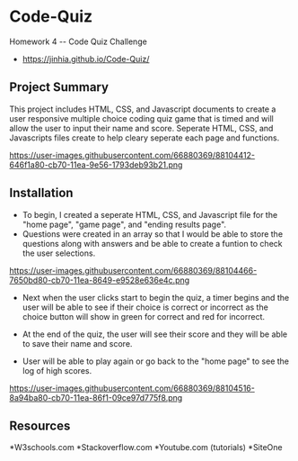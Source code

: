 # Code-Quiz
Homework 4 -- Code Quiz Challenge
  * https://jinhia.github.io/Code-Quiz/
## Project Summary

This project includes HTML, CSS, and Javascript documents to create a user responsive multiple choice coding quiz game that is timed and will allow the user to input their name and score. 
Seperate HTML, CSS, and Javascripts files create to help cleary seperate each page and functions. 

https://user-images.githubusercontent.com/66880369/88104412-646f1a80-cb70-11ea-9e56-1793deb93b21.png

## Installation 

* To begin, I created a seperate HTML, CSS, and Javascript file for the "home page", "game page", and "ending results page".
* Questions were created in an array so that I would be able to store the questions along with answers and be able to create a funtion to check the user selections. 

https://user-images.githubusercontent.com/66880369/88104466-7650bd80-cb70-11ea-8649-e9528e636e4c.png

* Next when the user clicks start to begin the quiz, a timer begins and the user will be able to see if their choice is correct or incorrect as the choice button will show in green for correct and red for incorrect.  

* At the end of the quiz, the user will see their score and they will be able to save their name and score. 

* User will be able to play again or go back to the "home page" to see the log of high scores. 

https://user-images.githubusercontent.com/66880369/88104516-8a94ba80-cb70-11ea-86f1-09ce97d775f8.png

## Resources

*W3schools.com
*Stackoverflow.com
*Youtube.com (tutorials)
*SiteOne
